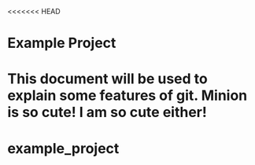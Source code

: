 <<<<<<< HEAD
# Example Project

This document will be used to explain some features of git.
Minion is so cute!
I am so cute either!
=======
# example_project